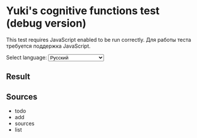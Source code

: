 # Yuki's cognitive functions test (debug version)

This test requires JavaScript enabled to be run correctly. Для работы теста требуется поддержка JavaScript.

<p>
<label for="lang">Select language:</label>
<select id="lang" onchange="chlang()" kek="0">
    <option name="lang" value="ru">Русский</option>
    <option name="lang" value="en">English | TODO</option>
    <option name="lang" value="uk">(Украинский) | TODO</option>
</select>
</p>

<div id="test_contents">
</div>

## Result

<div id="res">
</div>

## Sources

- todo
- add
- sources
- list

<script src="jquery.js"></script>
<script src="test.js"></script>
<script src="mbti2.js"></script>
